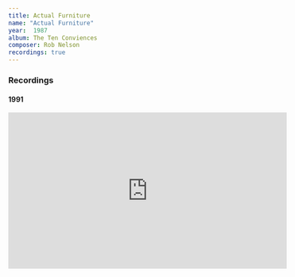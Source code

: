 ```yaml
---
title: Actual Furniture
name: "Actual Furniture"
year:  1987
album: The Ten Conviences
composer: Rob Nelson
recordings: true
---
```


<h3>Recordings</h3>

<h4>1991</h4>
<iframe width="560" height="315" src="https://www.youtube.com/embed/faNpvXTS_yk" frameborder="0" allow="accelerometer; autoplay; encrypted-media; gyroscope; picture-in-picture" allowfullscreen></iframe>
